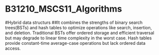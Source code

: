 # B31210_MSCS11_Algorithms


#Hybrid data structurs
##It combines the strengths of binary search trees(BSTs) and hash tables to optimize operations like search, insertion, and deletion. Traditional BSTs offer ordered storage and efficient traversal but may degrade to linear time complexity in the worst case. Hash tables provide constant-time average-case operations but lack ordered data access. 